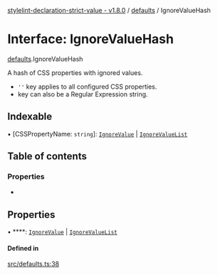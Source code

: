 [stylelint-declaration-strict-value - v1.8.0](../README.md) / [defaults](../modules/defaults.md) / IgnoreValueHash

# Interface: IgnoreValueHash

[defaults](../modules/defaults.md).IgnoreValueHash

A hash of CSS properties with ignored values.
- `''` key applies to all configured CSS properties.
- key can also be a Regular Expression string.

## Indexable

▪ [CSSPropertyName: `string`]: [`IgnoreValue`](../modules/defaults.md#ignorevalue) \| [`IgnoreValueList`](../modules/defaults.md#ignorevaluelist)

## Table of contents

### Properties

- [](defaults.IgnoreValueHash.md#)

## Properties

• ****: [`IgnoreValue`](../modules/defaults.md#ignorevalue) \| [`IgnoreValueList`](../modules/defaults.md#ignorevaluelist)

#### Defined in

[src/defaults.ts:38](https://github.com/AndyOGo/stylelint-declaration-strict-value/blob/16795d3/src/defaults.ts#L38)
